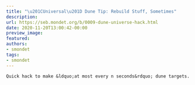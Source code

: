 ```yaml
---
title: "\u201CUniversal\u201D Dune Tip: Rebuild Stuff, Sometimes"
description:
url: https://seb.mondet.org/b/0009-dune-universe-hack.html
date: 2020-11-20T13:00:42-00:00
preview_image:
featured:
authors:
- smondet
tags:
- smondet
---
```



    Quick hack to make &ldquo;at most every n seconds&rdquo; dune targets.
   
